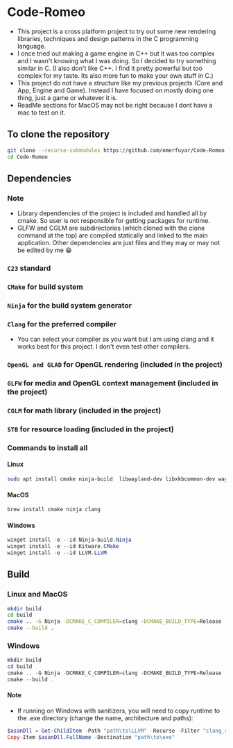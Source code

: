 # Code-Romeo

* This project is a cross platform project to try out some new rendering libraries, techniques and design patterns in the C programming language.
* I once tried out making a game engine in C++ but it was too complex and I wasn't knowing what I was doing. So I decided to try something similar in C. (I also don't like C++. I find it pretty powerful but too complex for my taste. Its also more fun to make your own stuff in C.)
* This project do not have a structure like my previous projects (Core and App, Engine and Game). Instead I have focused on mostly doing one thing, just a game or whatever it is.
* ReadMe sections for MacOS may not be right because I dont have a mac to test on it.

## To clone the repository
``` bash
git clone --recurse-submodules https://github.com/omerfuyar/Code-Romeo.git
cd Code-Romeo
```

## Dependencies

### Note

* Library dependencies of the project is included and handled all by cmake. So user is not responsible for getting packages for runtime.
* GLFW and CGLM are subdirectories (which cloned with the clone command at the top) are compiled statically and linked to the main application. Other dependencies are just files and they may or may not be edited by me 😁

### `C23` standard

### `CMake` for build system

### `Ninja` for the build system generator

### `Clang` for the preferred compiler

* You can select your compiler as you want but I am using clang and it works best for this project. I don't even test other compilers.

### `OpenGL and GLAD` for OpenGL rendering (included in the project)

### `GLFW` for media and OpenGL context management (included in the project)

### `CGLM` for math library (included in the project)

### `STB` for resource loading (included in the project)

### Commands to install all

#### Linux
``` bash
sudo apt install cmake ninja-build  libwayland-dev libxkbcommon-dev wayland-protocols libglfw3-dev libx11-dev libxrandr-dev libxinerama-dev libxcursor-dev libxi-dev clang pkgconf
```

#### MacOS
``` bash
brew install cmake ninja clang
```

#### Windows
``` powershell
winget install -e --id Ninja-build.Ninja 
winget install -e --id Kitware.CMake
winget install -e --id LLVM.LLVM
```

## Build

### Linux and MacOS
``` bash
mkdir build
cd build
cmake .. -G Ninja -DCMAKE_C_COMPILER=clang -DCMAKE_BUILD_TYPE=Release
cmake --build .
```

### Windows
``` powershell
mkdir build
cd build
cmake .. -G Ninja -DCMAKE_C_COMPILER=clang -DCMAKE_BUILD_TYPE=Release
cmake --build .
```

#### Note
* If running on Windows with sanitizers, you will need to copy runtime to the .exe directory (change the name, architecture and paths):
``` powershell
$asanDll = Get-ChildItem -Path "path\to\LLVM" -Recurse -Filter "clang_rt.asan_dynamic-x86_64.dll" | Select-Object -First 1
Copy-Item $asanDll.FullName -Destination "path\to\exe"
```